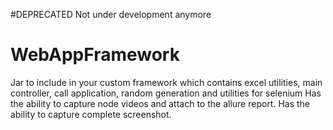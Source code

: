 #DEPRECATED Not under development anymore
# WebAppFramework
Jar to include in your custom framework which contains excel utilities, main controller, call application, random generation and utilities for selenium
Has the ability to capture node videos and attach to the allure report.
Has the ability to capture complete screenshot.
